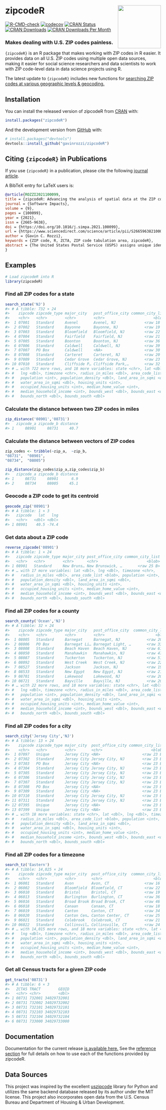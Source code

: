 
<!-- README.md is generated from README.Rmd. Please edit that file -->

# zipcodeR <a href='https://gavinrozzi.github.io/zipcodeR/'><img src='man/figures/logo.png' align="right" height="139" /></a>

<!-- badges: start -->

[![R-CMD-check](https://github.com/gavinrozzi/zipcodeR/workflows/R-CMD-check/badge.svg)](https://github.com/gavinrozzi/zipcodeR/actions)
[![codecov](https://codecov.io/gh/gavinrozzi/zipcodeR/branch/master/graph/badge.svg?token=9HDL7QUPCE)](https://codecov.io/gh/gavinrozzi/zipcodeR)
[![CRAN
Status](https://www.r-pkg.org/badges/version-last-release/zipcodeR)](https://www.r-pkg.org/badges/version-last-release/zipcodeR)
[![CRAN
Downloads](https://cranlogs.r-pkg.org/badges/grand-total/zipcodeR)](https://cranlogs.r-pkg.org/badges/grand-total/zipcodeR)
[![CRAN Downloads Per
Month](https://cranlogs.r-pkg.org/badges/last-month/zipcodeR)](https://cranlogs.r-pkg.org/badges/grand-total/zipcodeR)
<!-- badges: end -->

### Makes dealing with U.S. ZIP codes painless.

`{zipcodeR}` is an R package that makes working with ZIP codes in R
easier. It provides data on all U.S. ZIP codes using multiple open data
sources, making it easier for social science researchers and data
scientists to work with ZIP code-level data in data science projects
using R.

The latest update to `{zipcodeR}` includes new functions for [searching
ZIP codes at various geographic levels &
geocoding.](https://gavinrozzi.github.io/zipcodeR/articles/geographic.html)

## Installation

You can install the released version of zipcodeR from
[CRAN](https://CRAN.R-project.org) with:

``` r
install.packages("zipcodeR")
```

And the development version from [GitHub](https://github.com/) with:

``` r
# install.packages("devtools")
devtools::install_github("gavinrozzi/zipcodeR")
```

## Citing `{zipcodeR}` in Publications

If you use `{zipcodeR}` in a publication, please cite the following
[journal
article](https://www.sciencedirect.com/science/article/pii/S2665963821000373/).

A BibTeX entry for LaTeX users is:

``` bibtex
@article{ROZZI2021100099,
title = {zipcodeR: Advancing the analysis of spatial data at the ZIP code level in R},
journal = {Software Impacts},
volume = {9},
pages = {100099},
year = {2021},
issn = {2665-9638},
doi = {https://doi.org/10.1016/j.simpa.2021.100099},
url = {https://www.sciencedirect.com/science/article/pii/S2665963821000373},
author = {Gavin C. Rozzi},
keywords = {ZIP code, R, ZCTA, ZIP code tabulation area, zipcodeR},
abstract = {The United States Postal Service (USPS) assigns unique identifiers for postal service areas known as ZIP codes which are commonly used to identify cities and regions throughout the United States in datasets. Despite the widespread use of ZIP codes, there are challenges in using them for geospatial analysis in the social sciences. This paper presents zipcodeR, an R package that facilitates analysis of ZIP code-level data by providing an offline database of ZIP codes and functions for geocoding, normalizing and retrieving data about ZIP codes and relating them to other geographies in R without depending on any external services.}
}
```

## Examples

``` r
# Load zipcodeR into R
library(zipcodeR)
```

### Find all ZIP codes for a state

``` r
search_state('NJ')
#> # A tibble: 732 × 24
#>    zipcode zipcode_type major_city   post_office_city common_city_list county   
#>    <chr>   <chr>        <chr>        <chr>                      <blob> <chr>    
#>  1 07001   Standard     Avenel       Avenel, NJ             <raw 18 B> Middlese…
#>  2 07002   Standard     Bayonne      Bayonne, NJ            <raw 19 B> Hudson C…
#>  3 07003   Standard     Bloomfield   Bloomfield, NJ         <raw 22 B> Essex Co…
#>  4 07004   Standard     Fairfield    Fairfield, NJ          <raw 21 B> Essex Co…
#>  5 07005   Standard     Boonton      Boonton, NJ            <raw 36 B> Morris C…
#>  6 07006   Standard     Caldwell     Caldwell, NJ           <raw 39 B> Essex Co…
#>  7 07007   PO Box       Caldwell     <NA>                   <raw 30 B> Essex Co…
#>  8 07008   Standard     Carteret     Carteret, NJ           <raw 20 B> Middlese…
#>  9 07009   Standard     Cedar Grove  Cedar Grove, NJ        <raw 23 B> Essex Co…
#> 10 07010   Standard     Cliffside P… Cliffside Park,…       <raw 32 B> Bergen C…
#> # … with 722 more rows, and 18 more variables: state <chr>, lat <dbl>,
#> #   lng <dbl>, timezone <chr>, radius_in_miles <dbl>, area_code_list <blob>,
#> #   population <int>, population_density <dbl>, land_area_in_sqmi <dbl>,
#> #   water_area_in_sqmi <dbl>, housing_units <int>,
#> #   occupied_housing_units <int>, median_home_value <int>,
#> #   median_household_income <int>, bounds_west <dbl>, bounds_east <dbl>,
#> #   bounds_north <dbl>, bounds_south <dbl>
```

### Calculate the distance between two ZIP codes in miles

``` r
zip_distance('08901','08731')
#>   zipcode_a zipcode_b distance
#> 1     08901     08731     40.7
```

### Calculate the distance between vectors of ZIP codes

``` r
zip_codes <- tribble(~zip_a,  ~zip_b,
"08731",  "08901",
"08734",  "08005")

zip_distance(zip_codes$zip_a,zip_codes$zip_b)
#>   zipcode_a zipcode_b distance
#> 1     08731     08901      6.9
#> 2     08734     08005     45.1
```

### Geocode a ZIP code to get its centroid

``` r
geocode_zip('08901')
#> # A tibble: 1 × 3
#>   zipcode   lat   lng
#>   <chr>   <dbl> <dbl>
#> 1 08901    40.5 -74.4
```

### Get data about a ZIP code

``` r
reverse_zipcode('08901')
#> # A tibble: 1 × 24
#>   zipcode zipcode_type major_city post_office_city common_city_list county state
#>   <chr>   <chr>        <chr>      <chr>                      <blob> <chr>  <chr>
#> 1 08901   Standard     New Bruns… New Brunswick, …       <raw 25 B> Middl… NJ   
#> # … with 17 more variables: lat <dbl>, lng <dbl>, timezone <chr>,
#> #   radius_in_miles <dbl>, area_code_list <blob>, population <int>,
#> #   population_density <dbl>, land_area_in_sqmi <dbl>,
#> #   water_area_in_sqmi <dbl>, housing_units <int>,
#> #   occupied_housing_units <int>, median_home_value <int>,
#> #   median_household_income <int>, bounds_west <dbl>, bounds_east <dbl>,
#> #   bounds_north <dbl>, bounds_south <dbl>
```

### Find all ZIP codes for a county

``` r
search_county('Ocean','NJ')
#> # A tibble: 32 × 24
#>    zipcode zipcode_type major_city   post_office_city  common_city_list county  
#>    <chr>   <chr>        <chr>        <chr>                       <blob> <chr>   
#>  1 08005   Standard     Barnegat     Barnegat, NJ            <raw 20 B> Ocean C…
#>  2 08006   PO Box       Barnegat Li… Barnegat Light, …       <raw 33 B> Ocean C…
#>  3 08008   Standard     Beach Haven  Beach Haven, NJ         <raw 61 B> Ocean C…
#>  4 08050   Standard     Manahawkin   Manahawkin, NJ          <raw 47 B> Ocean C…
#>  5 08087   Standard     Tuckerton    Tuckerton, NJ           <raw 51 B> Ocean C…
#>  6 08092   Standard     West Creek   West Creek, NJ          <raw 22 B> Ocean C…
#>  7 08527   Standard     Jackson      Jackson, NJ             <raw 19 B> Ocean C…
#>  8 08533   Standard     New Egypt    New Egypt, NJ           <raw 21 B> Ocean C…
#>  9 08701   Standard     Lakewood     Lakewood, NJ            <raw 20 B> Ocean C…
#> 10 08721   Standard     Bayville     Bayville, NJ            <raw 20 B> Ocean C…
#> # … with 22 more rows, and 18 more variables: state <chr>, lat <dbl>,
#> #   lng <dbl>, timezone <chr>, radius_in_miles <dbl>, area_code_list <blob>,
#> #   population <int>, population_density <dbl>, land_area_in_sqmi <dbl>,
#> #   water_area_in_sqmi <dbl>, housing_units <int>,
#> #   occupied_housing_units <int>, median_home_value <int>,
#> #   median_household_income <int>, bounds_west <dbl>, bounds_east <dbl>,
#> #   bounds_north <dbl>, bounds_south <dbl>
```

### Find all ZIP codes for a city

``` r
search_city('Jersey City','NJ')
#> # A tibble: 13 × 24
#>    zipcode zipcode_type major_city  post_office_city common_city_list county    
#>    <chr>   <chr>        <chr>       <chr>                      <blob> <chr>     
#>  1 07097   Unique       Jersey City <NA>                   <raw 23 B> Hudson Co…
#>  2 07302   Standard     Jersey City Jersey City, NJ        <raw 23 B> Hudson Co…
#>  3 07303   PO Box       Jersey City <NA>                   <raw 23 B> Hudson Co…
#>  4 07304   Standard     Jersey City Jersey City, NJ        <raw 23 B> Hudson Co…
#>  5 07305   Standard     Jersey City Jersey City, NJ        <raw 23 B> Hudson Co…
#>  6 07306   Standard     Jersey City Jersey City, NJ        <raw 23 B> Hudson Co…
#>  7 07307   Standard     Jersey City Jersey City, NJ        <raw 23 B> Hudson Co…
#>  8 07308   PO Box       Jersey City <NA>                   <raw 23 B> Hudson Co…
#>  9 07309   Standard     Jersey City <NA>                   <raw 23 B> Hudson Co…
#> 10 07310   Standard     Jersey City Jersey City, NJ        <raw 23 B> Hudson Co…
#> 11 07311   Standard     Jersey City Jersey City, NJ        <raw 23 B> Hudson Co…
#> 12 07395   Unique       Jersey City <NA>                   <raw 23 B> Hudson Co…
#> 13 07399   Unique       Jersey City <NA>                   <raw 23 B> Hudson Co…
#> # … with 18 more variables: state <chr>, lat <dbl>, lng <dbl>, timezone <chr>,
#> #   radius_in_miles <dbl>, area_code_list <blob>, population <int>,
#> #   population_density <dbl>, land_area_in_sqmi <dbl>,
#> #   water_area_in_sqmi <dbl>, housing_units <int>,
#> #   occupied_housing_units <int>, median_home_value <int>,
#> #   median_household_income <int>, bounds_west <dbl>, bounds_east <dbl>,
#> #   bounds_north <dbl>, bounds_south <dbl>
```

### Find all ZIP codes for a timezone

``` r
search_tz('Eastern')
#> # A tibble: 14,025 × 24
#>    zipcode zipcode_type major_city  post_office_city  common_city_list county   
#>    <chr>   <chr>        <chr>       <chr>                       <blob> <chr>    
#>  1 06001   Standard     Avon        Avon, CT                <raw 16 B> Hartford…
#>  2 06002   Standard     Bloomfield  Bloomfield, CT          <raw 22 B> Hartford…
#>  3 06010   Standard     Bristol     Bristol, CT             <raw 19 B> Hartford…
#>  4 06013   Standard     Burlington  Burlington, CT          <raw 36 B> Hartford…
#>  5 06016   Standard     Broad Brook Broad Brook, CT         <raw 46 B> Hartford…
#>  6 06018   Standard     Canaan      Canaan, CT              <raw 18 B> Litchfie…
#>  7 06019   Standard     Canton      Canton, CT              <raw 34 B> Hartford…
#>  8 06020   Standard     Canton Cen… Canton Center, CT       <raw 25 B> Hartford…
#>  9 06021   Standard     Colebrook   Colebrook, CT           <raw 21 B> Litchfie…
#> 10 06022   Standard     Collinsvil… Collinsville, CT        <raw 24 B> Hartford…
#> # … with 14,015 more rows, and 18 more variables: state <chr>, lat <dbl>,
#> #   lng <dbl>, timezone <chr>, radius_in_miles <dbl>, area_code_list <blob>,
#> #   population <int>, population_density <dbl>, land_area_in_sqmi <dbl>,
#> #   water_area_in_sqmi <dbl>, housing_units <int>,
#> #   occupied_housing_units <int>, median_home_value <int>,
#> #   median_household_income <int>, bounds_west <dbl>, bounds_east <dbl>,
#> #   bounds_north <dbl>, bounds_south <dbl>
```

### Get all Census tracts for a given ZIP code

``` r
get_tracts('08731')
#> # A tibble: 6 × 3
#>   ZCTA5 TRACT        GEOID
#>   <chr> <chr>        <dbl>
#> 1 08731 732001 34029732001
#> 2 08731 732002 34029732002
#> 3 08731 732101 34029732101
#> 4 08731 732103 34029732103
#> 5 08731 732104 34029732104
#> 6 08731 733000 34029733000
```

## Documentation

Documentation for the current release [is available
here.](https://gavinrozzi.github.io/zipcodeR/) See the [reference
section](https://gavinrozzi.github.io/zipcodeR/reference/) for full
details on how to use each of the functions provided by zipcodeR.

## Data Sources

This project was inspired by the excellent
[uszipcode](https://uszipcode.readthedocs.io/index.html) library for
Python and utilizes the same backend database released by its author
under the MIT license. This project also incorporates open data from the
U.S. Census Bureau and Department of Housing & Urban Development.
